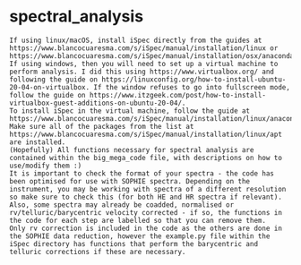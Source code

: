 # spectral_analysis
	If using linux/macOS, install iSpec directly from the guides at https://www.blancocuaresma.com/s/iSpec/manual/installation/linux or https://www.blancocuaresma.com/s/iSpec/manual/installation/osx/anacondapython
	If using windows, then you will need to set up a virtual machine to perform analysis. I did this using https://www.virtualbox.org/ and following the guide on https://linuxconfig.org/how-to-install-ubuntu-20-04-on-virtualbox. If the window refuses to go into fullscreen mode, follow the guide on https://www.itzgeek.com/post/how-to-install-virtualbox-guest-additions-on-ubuntu-20-04/.
	To install iSpec in the virtual machine, follow the guide at https://www.blancocuaresma.com/s/iSpec/manual/installation/linux/anacondapython. Make sure all of the packages from the list at https://www.blancocuaresma.com/s/iSpec/manual/installation/linux/apt are installed. 
	(Hopefully) All functions necessary for spectral analysis are contained within the big_mega_code file, with descriptions on how to use/modify them :)
	It is important to check the format of your spectra - the code has been optimised for use with SOPHIE spectra. Depending on the instrument, you may be working with spectra of a different resolution so make sure to check this (for both HE and HR spectra if relevant). Also, some spectra may already be coadded, normalised or rv/telluric/barycentric velocity corrected - if so, the functions in the code for each step are labelled so that you can remove them.
	Only rv correction is included in the code as the others are done in the SOPHIE data reduction, however the example.py file within the iSpec directory has functions that perform the barycentric and telluric corrections if these are necessary. 
